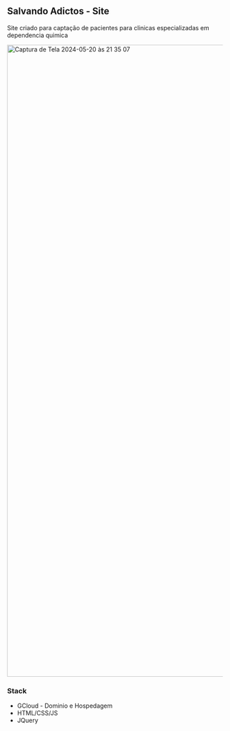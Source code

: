 ## Salvando Adictos - Site

Site criado para captação de pacientes para clinicas especializadas em dependencia quimica 

<img width="1473" alt="Captura de Tela 2024-05-20 às 21 35 07" src="https://github.com/mrviniciux/salvando-adictos/assets/50468019/9d30ab95-576b-4b30-b690-c14f64426224">



### Stack

* GCloud - Dominio e Hospedagem
* HTML/CSS/JS
* JQuery
